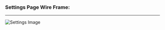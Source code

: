 ### Settings Page Wire Frame:

-----

![Settings Image](https://trello-attachments.s3.amazonaws.com/560717a4234d3d5cfbb3365a/599x645/df4481c8c1c06369ac6bc3eaf0a1ed65/Settings.PNG)

